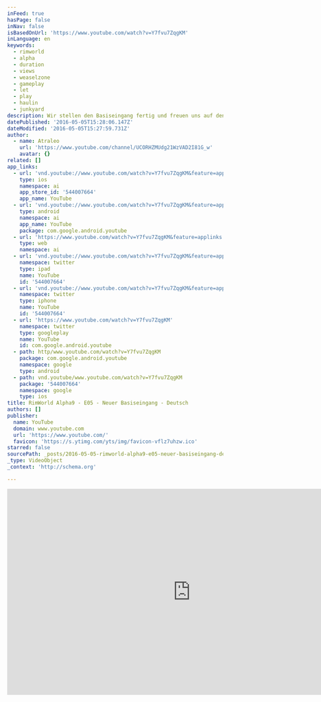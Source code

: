 ```yaml
---
inFeed: true
hasPage: false
inNav: false
isBasedOnUrl: 'https://www.youtube.com/watch?v=Y7fvu7ZqgKM'
inLanguage: en
keywords:
  - rimworld
  - alpha
  - duration
  - views
  - weaselzone
  - gameplay
  - let
  - play
  - haulin
  - junkyard
description: Wir stellen den Basiseingang fertig und freuen uns auf den nächsten Angriff. Aufgenommen mit RimWorld Alpha 9e.
datePublished: '2016-05-05T15:28:06.147Z'
dateModified: '2016-05-05T15:27:59.731Z'
author:
  - name: Atraleo
    url: 'https://www.youtube.com/channel/UCORHZMUdg21WzVAD2I81G_w'
    avatar: {}
related: []
app_links:
  - url: 'vnd.youtube://www.youtube.com/watch?v=Y7fvu7ZqgKM&feature=applinks'
    type: ios
    namespace: ai
    app_store_id: '544007664'
    app_name: YouTube
  - url: 'vnd.youtube://www.youtube.com/watch?v=Y7fvu7ZqgKM&feature=applinks'
    type: android
    namespace: ai
    app_name: YouTube
    package: com.google.android.youtube
  - url: 'https://www.youtube.com/watch?v=Y7fvu7ZqgKM&feature=applinks'
    type: web
    namespace: ai
  - url: 'vnd.youtube://www.youtube.com/watch?v=Y7fvu7ZqgKM&feature=applinks'
    namespace: twitter
    type: ipad
    name: YouTube
    id: '544007664'
  - url: 'vnd.youtube://www.youtube.com/watch?v=Y7fvu7ZqgKM&feature=applinks'
    namespace: twitter
    type: iphone
    name: YouTube
    id: '544007664'
  - url: 'https://www.youtube.com/watch?v=Y7fvu7ZqgKM'
    namespace: twitter
    type: googleplay
    name: YouTube
    id: com.google.android.youtube
  - path: http/www.youtube.com/watch?v=Y7fvu7ZqgKM
    package: com.google.android.youtube
    namespace: google
    type: android
  - path: vnd.youtube/www.youtube.com/watch?v=Y7fvu7ZqgKM
    package: '544007664'
    namespace: google
    type: ios
title: RimWorld Alpha9 - E05 - Neuer Basiseingang - Deutsch
authors: []
publisher:
  name: YouTube
  domain: www.youtube.com
  url: 'https://www.youtube.com/'
  favicon: 'https://s.ytimg.com/yts/img/favicon-vflz7uhzw.ico'
starred: false
sourcePath: _posts/2016-05-05-rimworld-alpha9-e05-neuer-basiseingang-deutsch.md
_type: VideoObject
_context: 'http://schema.org'

---
```

<iframe src="https://cdn.embedly.com/widgets/media.html?src=https%3A%2F%2Fwww.youtube.com%2Fembed%2FY7fvu7ZqgKM%3Ffeature%3Doembed&amp;url=https%3A%2F%2Fwww.youtube.com%2Fwatch%3Fv%3DY7fvu7ZqgKM&amp;image=https%3A%2F%2Fi.ytimg.com%2Fvi%2FY7fvu7ZqgKM%2Fhqdefault.jpg&amp;key=b7d04c9b404c499eba89ee7072e1c4f7&amp;type=text%2Fhtml&amp;schema=youtube" width="854" height="480" scrolling="no" frameborder="0" allowfullscreen="" style=""></iframe>